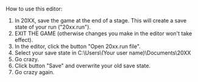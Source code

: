 How to use this editor:

1. In 20XX, save the game at the end of a stage. This will create a save state of your run ("20xx.run").
2. EXIT THE GAME (otherwise changes you make in the editor won't take effect).
3. In the editor, click the button "Open 20xx.run file".
4. Select your save state in C:\Users\\(Your user name)\Documents\20XX
5. Go crazy.
6. Click button "Save" and overwrite your old save state.
7. Go crazy again.
